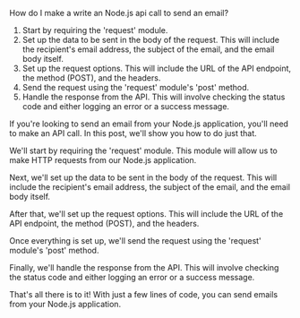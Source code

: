 How do I make a write an Node.js api call to send an email?

1. Start by requiring the 'request' module.
2. Set up the data to be sent in the body of the request. This will include the recipient's email address, the subject of the email, and the email body itself.
3. Set up the request options. This will include the URL of the API endpoint, the method (POST), and the headers.
4. Send the request using the 'request' module's 'post' method.
5. Handle the response from the API. This will involve checking the status code and either logging an error or a success message.

If you're looking to send an email from your Node.js application, you'll need to make an API call. In this post, we'll show you how to do just that.

We'll start by requiring the 'request' module. This module will allow us to make HTTP requests from our Node.js application.

Next, we'll set up the data to be sent in the body of the request. This will include the recipient's email address, the subject of the email, and the email body itself.

After that, we'll set up the request options. This will include the URL of the API endpoint, the method (POST), and the headers.

Once everything is set up, we'll send the request using the 'request' module's 'post' method.

Finally, we'll handle the response from the API. This will involve checking the status code and either logging an error or a success message.

That's all there is to it! With just a few lines of code, you can send emails from your Node.js application.